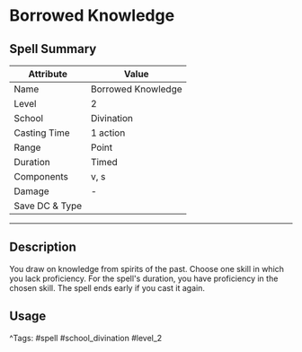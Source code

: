 # Borrowed Knowledge

## Spell Summary

| Attribute        | Value                  |
|------------------|------------------------|
| Name             | Borrowed Knowledge                 |
| Level            | 2                |
| School           | Divination          |
| Casting Time     | 1 action              |
| Range            | Point            |
| Duration         | Timed             |
| Components       | v, s             |
| Damage           | -               |
| Save DC & Type   |              |

---

## Description

You draw on knowledge from spirits of the past. Choose one skill in which you lack proficiency. For the spell's duration, you have proficiency in the chosen skill. The spell ends early if you cast it again.

## Usage


^Tags: #spell #school_divination #level_2